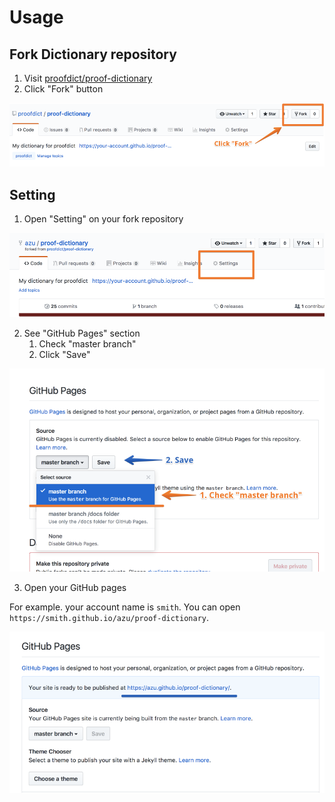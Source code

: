 # Usage

## Fork Dictionary repository

1. Visit [proofdict/proof-dictionary](https://github.com/proofdict/proof-dictionary "proofdict/proof-dictionary")
2. Click "Fork" button

![fork](resources/fork.png)

## Setting

1. Open "Setting" on your fork repository

![open setting](resources/open-settings.png)

2. See "GitHub Pages" section
    1. Check "master branch"
    2. Click "Save"
    
![GitHub Pages](resources/settings.png)

3. Open your GitHub pages

For example. your account name is `smith`.
You can open `https://smith.github.io/azu/proof-dictionary`.

![your-github-pages.png](resources/your-github-pages.png)
